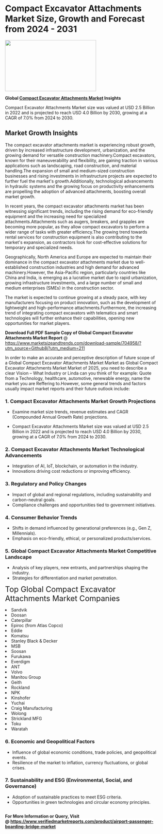 <H1>Compact Excavator Attachments Market Size, Growth and Forecast from 2024 - 2031</H1><img class="aligncenter size-medium wp-image-584254" src="https://thirdeyenews.in/wp-content/uploads/2024/09/Global-Market-Research-300x168.jpeg" alt="" width="300" height="168" /><p><strong>Global&nbsp;<a href="https://www.marketsizeandtrends.com/download-sample/704958/?utm_source=Github8j?utm_medium=211">Compact Excavator Attachments Market</a> Insights</strong></p><p>Compact Excavator Attachments Market size was valued at USD 2.5 Billion in 2022 and is projected to reach USD 4.0 Billion by 2030, growing at a CAGR of 7.0% from 2024 to 2030.</p><p><h2>Market Growth Insights</h2> <p>The compact excavator attachments market is experiencing robust growth, driven by increased infrastructure development, urbanization, and the growing demand for versatile construction machinery.Compact excavators, known for their maneuverability and flexibility, are gaining traction in various applications such as landscaping, road construction, and material handling.The expansion of small and medium-sized construction businesses and rising investments in infrastructure projects are expected to further fuel the market's growth.Additionally, technological advancements in hydraulic systems and the growing focus on productivity enhancements are propelling the adoption of advanced attachments, boosting overall market growth.</p> <p>In recent years, the compact excavator attachments market has been witnessing significant trends, including the rising demand for eco-friendly equipment and the increasing need for specialized attachments.Attachments such as augers, breakers, and grapples are becoming more popular, as they allow compact excavators to perform a wider range of tasks with greater efficiency.The growing trend towards rental services for construction equipment is also contributing to the market's expansion, as contractors look for cost-effective solutions for temporary and specialized needs.</p> <p>Geographically, North America and Europe are expected to maintain their dominance in the compact excavator attachments market due to well-established construction industries and high demand for advanced machinery.However, the Asia-Pacific region, particularly countries like China and India, is emerging as a lucrative market due to rapid urbanization, growing infrastructure investments, and a large number of small and medium enterprises (SMEs) in the construction sector.</p> <p>The market is expected to continue growing at a steady pace, with key manufacturers focusing on product innovation, such as the development of lightweight and high-performance attachments.Furthermore, the increasing trend of integrating compact excavators with telematics and smart technologies will further enhance their capabilities, opening new opportunities for market players.</p> <p><span class=""><strong>Download Full PDF Sample Copy of Global Compact Excavator Attachments Market Report</strong> @ <a href="https://www.marketsizeandtrends.com/download-sample/704958/?utm_source=Github8j?utm_medium=211" target="_blank">https://www.marketsizeandtrends.com/download-sample/704958/?utm_source=Github8j?utm_medium=211</a></span></p><p>In order to make an accurate and perceptive description of future scope of a Global&nbsp;Compact Excavator Attachments Market Market as Global&nbsp;Compact Excavator Attachments Market Market of 2025, you need to describe a clear Vision &ndash; What Industry or Linda can you think of for example: Quote from a Technology, healthcare, automotive, renewable energy, name the market you are Reffering to.However, some general trends and factors usually impact market reports and their future outlook include:</p><h3>1.&nbsp;<strong>Compact Excavator Attachments Market Growth Projections</strong></h3><ul><li>Examine market size trends, revenue estimates and CAGR (Compounded Annual Growth Rate) projections.</li><li><p>Compact Excavator Attachments Market size was valued at USD 2.5 Billion in 2022 and is projected to reach USD 4.0 Billion by 2030, growing at a CAGR of 7.0% from 2024 to 2030.</p></li></ul><h3>2.&nbsp;<strong>Compact Excavator Attachments Market Technological Advancements</strong></h3><ul><li>Integration of AI, IoT, blockchain, or automation in the industry.</li><li>Innovations driving cost reductions or improving efficiency.</li></ul><h3>3.&nbsp;<strong>Regulatory and Policy Changes</strong></h3><ul><li>Impact of global and regional regulations, including sustainability and carbon-neutral goals.</li><li>Compliance challenges and opportunities tied to government initiatives.</li></ul><h3>4.&nbsp;<strong>Consumer Behavior Trends</strong></h3><ul><li>Shifts in demand influenced by generational preferences (e.g., Gen Z, Millennials).</li><li>Emphasis on eco-friendly, ethical, or personalized products/services.</li></ul><h3>5.&nbsp;<strong>Global Compact Excavator Attachments Market Competitive Landscape</strong></h3><ul><li>Analysis of key players, new entrants, and partnerships shaping the industry.</li><li>Strategies for differentiation and market penetration.</li></ul><p data-pm-slice="1 1 []"><span style="color: inherit; font-family: inherit; font-size: 25px;">Top Global Compact Excavator Attachments Market Companies</span></p><div class="" data-test-id=""><p><li>Sandvik</li><li> Doosan</li><li> Caterpillar</li><li> Epiroc (from Atlas Copco)</li><li> Eddie</li><li> Komatsu</li><li> Stanley Black & Decker</li><li> MSB</li><li> Soosan</li><li> Furukawa</li><li> Everdigm</li><li> ANT</li><li> Volvo</li><li> Manitou Group</li><li> Geith</li><li> Rockland</li><li> NPK</li><li> Kinshofer</li><li> Yuchai</li><li> Craig Manufacturing</li><li> Wolong</li><li> Strickland MFG</li><li> Toku</li><li> Waratah</li></p></div><h3>6.&nbsp;<strong>Economic and Geopolitical Factors</strong></h3><ul><li>Influence of global economic conditions, trade policies, and geopolitical events.</li><li>Resilience of the market to inflation, currency fluctuations, or global crises.</li></ul><h3>7.&nbsp;<strong>Sustainability and ESG (Environmental, Social, and Governance)</strong></h3><ul><li>Adoption of sustainable practices to meet ESG criteria.</li><li>Opportunities in green technologies and circular economy principles.</li></ul><h2><strong style="font-size: 14px;">For More Information or Query, Visit @&nbsp;</strong><a style="background-color: #ffffff; font-size: 14px;" href="https://www.marketsizeandtrends.com/report/compact-excavator-attachments-market/" target="_blank">https://www.verifiedmarketreports.com/product/airport-passenger-boarding-bridge-market</a></h2>